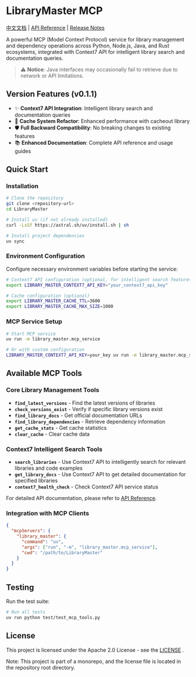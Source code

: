 # LibraryMaster MCP

[中文文档](README_zh.md) | [API Reference](API_REFERENCE.md) | [Release Notes](Release.md)

A powerful MCP (Model Context Protocol) service for library management and dependency operations across Python, Node.js, Java, and Rust ecosystems, integrated with Context7 API for intelligent library search and documentation queries.

> ⚠️ **Notice**: Java interfaces may occasionally fail to retrieve due to network or API limitations.

## Version Features (v0.1.1)

- ✨ **Context7 API Integration**: Intelligent library search and documentation queries
- 🔧 **Cache System Refactor**: Enhanced performance with cacheout library
- 🛡️ **Full Backward Compatibility**: No breaking changes to existing features
- 📚 **Enhanced Documentation**: Complete API reference and usage guides

## Quick Start

### Installation

```bash
# Clone the repository
git clone <repository-url>
cd LibraryMaster

# Install uv (if not already installed)
curl -LsSf https://astral.sh/uv/install.sh | sh

# Install project dependencies
uv sync
```

### Environment Configuration

Configure necessary environment variables before starting the service:

```bash
# Context7 API configuration (optional, for intelligent search features)
export LIBRARY_MASTER_CONTEXT7_API_KEY="your_context7_api_key"

# Cache configuration (optional)
export LIBRARY_MASTER_CACHE_TTL=3600
export LIBRARY_MASTER_CACHE_MAX_SIZE=1000
```

### MCP Service Setup

```bash
# Start MCP service
uv run -m library_master.mcp_service

# Or with custom configuration
LIBRARY_MASTER_CONTEXT7_API_KEY=your_key uv run -m library_master.mcp_service
```

## Available MCP Tools

### Core Library Management Tools
- **`find_latest_versions`** - Find the latest versions of libraries
- **`check_versions_exist`** - Verify if specific library versions exist
- **`find_library_docs`** - Get official documentation URLs
- **`find_library_dependencies`** - Retrieve dependency information
- **`get_cache_stats`** - Get cache statistics
- **`clear_cache`** - Clear cache data

### Context7 Intelligent Search Tools
- **`search_libraries`** - Use Context7 API to intelligently search for relevant libraries and code examples
- **`get_library_docs`** - Use Context7 API to get detailed documentation for specified libraries
- **`context7_health_check`** - Check Context7 API service status

For detailed API documentation, please refer to [API Reference](API_REFERENCE.md).

### Integration with MCP Clients

```json
{
  "mcpServers": {
    "library_master": {
      "command": "uv",
      "args": ["run", "-m", "library_master.mcp_service"],
      "cwd": "/path/to/LibraryMaster"
    }
  }
}
```

## Testing

Run the test suite:

```bash
# Run all tests
uv run python test/test_mcp_tools.py
```

## License

This project is licensed under the Apache 2.0 License - see the [LICENSE](../../LICENSE) .

Note: This project is part of a monorepo, and the license file is located in the repository root directory.